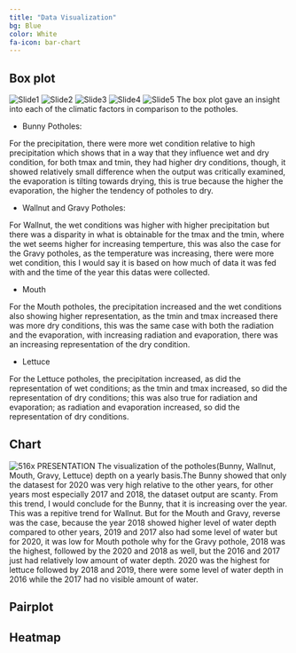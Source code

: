```yaml
---
title: "Data Visualization"
bg: Blue
color: White
fa-icon: bar-chart
---
```


## Box plot
![Slide1](https://user-images.githubusercontent.com/77670180/144376216-e4d18210-bcef-4c8d-9af0-df8f73360567.PNG)
![Slide2](https://user-images.githubusercontent.com/77670180/144376239-8c69dd2b-00b8-4c47-858e-db861a6f10ec.PNG)
![Slide3](https://user-images.githubusercontent.com/77670180/144376248-688c77e5-b394-4f3a-b5dc-a14ee79f566f.PNG)
![Slide4](https://user-images.githubusercontent.com/77670180/144376255-fd313dd6-7868-4d11-a1ce-8599eb1d24c0.PNG)
![Slide5](https://user-images.githubusercontent.com/77670180/144376261-acdcd4ee-33a9-4beb-a108-a26011cb1b56.PNG)
The box plot gave an insight into each of the climatic factors in comparison to the potholes.

- Bunny Potholes:

For the precipitation, there were more wet condition relative to high precipitation which shows that in a way that they influence wet and dry condition, for both tmax and tmin, they had higher dry conditions, though, it showed relatively small difference when the output was critically examined, the evaporation is tilting towards drying, this is true because the higher the evaporation, the higher the tendency of potholes to dry.

- Wallnut and Gravy Potholes:

For Wallnut, the wet conditions was higher with higher precipitation but there was a disparity in what is obtainable for the tmax and the tmin, where the wet seems higher for increasing temperture, this was also the case for the Gravy potholes, as the temperature was increasing, there were more wet condition, this I would say it is based on how much of data it was fed with and the time of the year this datas were collected.

- Mouth

For the Mouth potholes, the precipitation increased and the wet conditions also showing higher representation, as the tmin and tmax increased there was more dry conditions, this was the same case with both the radiation and the evaporation, with increasing radiation and evaporation, there was an increasing representation of the dry condition.

- Lettuce

For the Lettuce potholes, the precipitation increased, as did the representation of wet conditions; as the tmin and tmax increased, so did the representation of dry conditions; this was also true for radiation and evaporation; as radiation and evaporation increased, so did the representation of dry conditions.

## Chart
![516x PRESENTATION](https://user-images.githubusercontent.com/77670180/144376998-f6eda405-53ed-47a7-bfb9-a367490c7a76.png)
The visualization of the potholes(Bunny, Wallnut, Mouth, Gravy, Lettuce) depth on a yearly basis.The Bunny showed that only the datasest for 2020 was very high relative to the other years, for other years most especially 2017 and 2018, the dataset output are scanty. From this trend, I would conclude for the Bunny, that it is increasing over the year. This was a repitive trend for Wallnut. But for the Mouth and Gravy, reverse was the case, because the year 2018 showed higher level of water depth compared to other years, 2019 and 2017 also had some level of water but for 2020, it was low for Mouth pothole why for the Gravy pothole, 2018 was the highest, followed by the 2020 and 2018 as well, but the 2016 and 2017 just had relatively low amount of water depth. 2020 was the highest for lettuce followed by 2018 and 2019, there were some level of water depth in 2016 while the 2017 had no visible amount of water.

## Pairplot
## Heatmap
